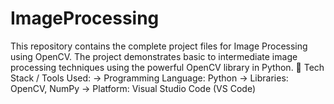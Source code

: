 # ImageProcessing
This repository contains the complete project files for Image Processing using OpenCV. The project demonstrates basic to intermediate image processing techniques using the powerful OpenCV library in Python. 
🔧 Tech Stack / Tools Used: 
-> Programming Language: Python 
-> Libraries: OpenCV, NumPy 
-> Platform: Visual Studio Code (VS Code)
